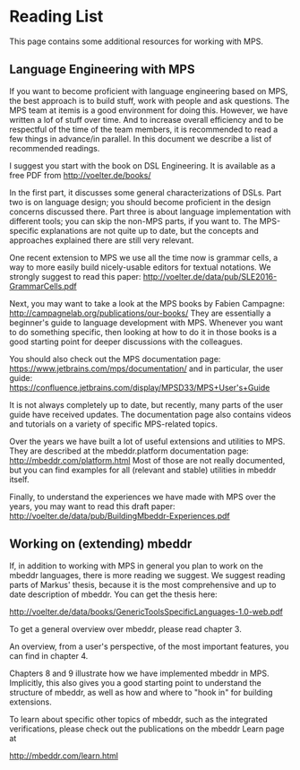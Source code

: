# Reading List

This page contains some additional resources for working with MPS.

## Language Engineering with MPS

If you want to become proficient with language engineering based on MPS, the best approach is to build stuff, work with people and ask questions. The MPS team at itemis is a good environment for doing this. However, we have written a lof of stuff over time. And to increase overall efficiency and to be respectful of the time of the team members, it is recommended to read a few things in advance/in parallel. In this document we describe a list of recommended readings.

I suggest you start with the book on DSL Engineering. It is available as a free PDF from http://voelter.de/books/

In the first part, it discusses some general characterizations of DSLs. Part two is on language design; you should become proficient in the design concerns discussed there. Part three is about language implementation with different tools; you can skip the non-MPS parts, if you want to. The MPS-specific explanations are not quite up to date, but the concepts and approaches explained there are still very relevant.

One recent extension to MPS we use all the time now is grammar cells, a way to more easily build nicely-usable editors for textual notations. We strongly suggest to read this paper: http://voelter.de/data/pub/SLE2016-GrammarCells.pdf

Next, you may want to take a look at the MPS books by Fabien Campagne: http://campagnelab.org/publications/our-books/
They are essentially a beginner's guide to language development with MPS. Whenever you want to do something specific, then looking at how to do it in those books is a good starting point for deeper discussions with the colleagues.

You should also check out the MPS documentation page: https://www.jetbrains.com/mps/documentation/
and in particular, the user guide: https://confluence.jetbrains.com/display/MPSD33/MPS+User's+Guide

It is not always completely up to date, but recently, many parts of the user guide have received updates. The documentation page also contains videos and tutorials on a variety of specific MPS-related topics.

Over the years we have built a lot of useful extensions and utilities to MPS. They are described at the mbeddr.platform documentation page: http://mbeddr.com/platform.html Most of those are not really documented, but you can find examples for all (relevant and stable) utilities in mbeddr itself.

Finally, to understand the experiences we have made with MPS over the years, you may want to read this draft paper: http://voelter.de/data/pub/BuildingMbeddr-Experiences.pdf


## Working on (extending) mbeddr

If, in addition to working with MPS in general you plan to work on the mbeddr languages, there is more reading we suggest. We suggest reading parts of Markus' thesis, because it is the most comprehensive and up to date description of mbeddr. You can get the thesis here:

http://voelter.de/data/books/GenericToolsSpecificLanguages-1.0-web.pdf

To get a general overview over mbeddr, please read chapter 3.

An overview, from a user's perspective, of the most important features, you can find in chapter 4.

Chapters 8 and 9 illustrate how we have implemented mbeddr in MPS. Implicitly, this also gives you a good starting point to understand the structure of mbeddr, as well as how and where to "hook in" for building extensions.

To learn about specific other topics of mbeddr, such as the integrated verifications, please check out the publications on the mbeddr Learn page at

http://mbeddr.com/learn.html




